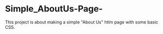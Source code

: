 # Simple_AboutUs-Page-

This project is about making a simple "About Us" htlm page with some basic CSS.
